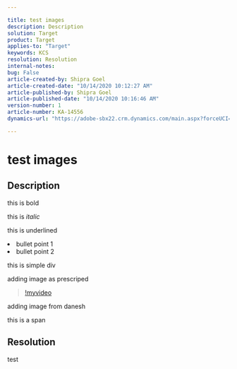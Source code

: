 ```yaml
---

title: test images
description: Description
solution: Target
product: Target
applies-to: "Target"
keywords: KCS
resolution: Resolution
internal-notes:
bug: False
article-created-by: Shipra Goel
article-created-date: "10/14/2020 10:12:27 AM"
article-published-by: Shipra Goel
article-published-date: "10/14/2020 10:16:46 AM"
version-number: 1
article-number: KA-14556
dynamics-url: "https://adobe-sbx22.crm.dynamics.com/main.aspx?forceUCI=1&pagetype=entityrecord&etn=knowledgearticle&id=4c6b98c0-050e-eb11-a813-000d3a102a06"

---
```


# test images

## Description

this is bold

this is *italic*

this is underlined



<li>bullet point 1</li>
<li>bullet point 2</li>




this is simple div

adding image as prescriped 

>[!myvideo](https://video.tv.adobe.com/v/18696?quality=9&learn=on)

adding image from danesh

this is a span

## Resolution

test
